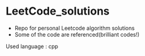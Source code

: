 # LeetCode_solutions
- Repo for personal Leetcode algorithm solutions<br>
- Some of the code are referenced(brilliant codes!)<n>

Used language : cpp
